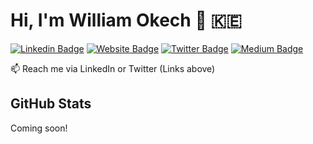 # Hi, I'm William Okech 👋 :kenya:

[![Linkedin Badge](https://img.shields.io/badge/-LinkedIn-0e76a8?style=flat-square&logo=Linkedin&logoColor=white)](https://www.linkedin.com/in/williamokech/)
[![Website Badge](https://img.shields.io/badge/Website-3b5998?style=flat-square&logo=google-chrome&logoColor=white)]()
[![Twitter Badge](https://img.shields.io/badge/-Twitter-00acee?style=flat-square&logo=Twitter&logoColor=white)](https://twitter.com/willyokech)
[![Medium Badge](https://img.shields.io/badge/Medium-12100E?style=flat-square&logo=Medium&logoColor=white)]()



📫 Reach me via LinkedIn or Twitter (Links above)



## GitHub Stats

Coming soon!
